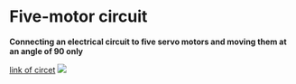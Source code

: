 # Five-motor circuit
**Connecting an electrical circuit to five servo motors and moving them at an angle of 90 only**

[link of circet](https://www.tinkercad.com/things/eBPhFFpcKoO-/editel?sharecode=1CkMkSLhnKwBGkQG2qypKc_iLOtIqehX0ASHiLxIgCQ)
![](https://i.imgur.com/FiV5KqR.jpg)

